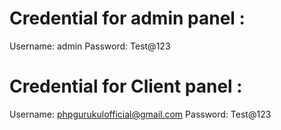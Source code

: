 # Credential for admin panel :

Username: admin
Password: Test@123

# Credential for Client panel :

Username: phpgurukulofficial@gmail.com
Password: Test@123
